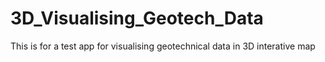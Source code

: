 # 3D_Visualising_Geotech_Data
This is for a test app for visualising geotechnical data in 3D interative map
